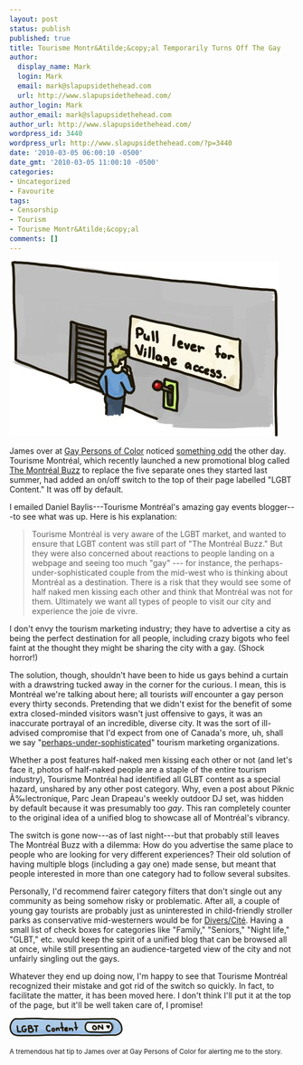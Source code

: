 ```yaml
---
layout: post
status: publish
published: true
title: Tourisme Montr&Atilde;&copy;al Temporarily Turns Off The Gay
author:
  display_name: Mark
  login: Mark
  email: mark@slapupsidethehead.com
  url: http://www.slapupsidethehead.com/
author_login: Mark
author_email: mark@slapupsidethehead.com
author_url: http://www.slapupsidethehead.com/
wordpress_id: 3440
wordpress_url: http://www.slapupsidethehead.com/?p=3440
date: '2010-03-05 06:00:10 -0500'
date_gmt: '2010-03-05 11:00:10 -0500'
categories:
- Uncategorized
- Favourite
tags:
- Censorship
- Tourism
- Tourisme Montr&Atilde;&copy;al
comments: []
---
```

![](/wp-content/media/2010/03/gay-switch.jpg "Rural towns would have one of these, if they had a gay village.")

James over at [Gay Persons of Color](http://gay-persons-of-color.blogspot.com/ "Another awesome Montréal gay blog") noticed [something odd](http://gay-persons-of-color.blogspot.com/2010/03/tourism-blog-montreal-buzz-turns-off.html "Something very odd indeed") the other day. Tourisme Montréal, which recently launched a new promotional blog called [The Montréal Buzz](http://www.tourisme-montreal.org/blog/ "It's actually pretty great, despite...") to replace the five separate ones they started last summer, had added an on/off switch to the top of their page labelled "LGBT Content." It was off by default.

I emailed Daniel Baylis---Tourisme Montréal's amazing gay events blogger---to see what was up. Here is his explanation:

> Tourisme Montréal is very aware of the LGBT market, and wanted to ensure that LGBT content was still part of "The Montréal Buzz." But they were also concerned about reactions to people landing on a webpage and seeing too much "gay" --- for instance, the perhaps-under-sophisticated couple from the mid-west who is thinking about Montréal as a destination. There is a risk that they would see some of half naked men kissing each other and think that Montréal was not for them. Ultimately we want all types of people to visit our city and experience the joie de vivre.

I don't envy the tourism marketing industry; they have to advertise a city as being the perfect destination for all people, including crazy bigots who feel faint at the thought they might be sharing the city with a gay. (Shock horror!)

The solution, though, shouldn't have been to hide us gays behind a curtain with a drawstring tucked away in the corner for the curious. I mean, this is Montréal we're talking about here; all tourists _will_ encounter a gay person every thirty seconds. Pretending that we didn't exist for the benefit of some extra closed-minded visitors wasn't just offensive to gays, it was an inaccurate portrayal of an incredible, diverse city. It was the sort of ill-advised compromise that I'd expect from one of Canada's more, uh, shall we say "[perhaps-under-sophisticated](http://www.slapupsidethehead.com/2010/01/calgary-stampede-puts-out-homophobic-survey/ "Like, oh, say...")" tourism marketing organizations.

Whether a post features half-naked men kissing each other or not (and let's face it, photos of half-naked people are a staple of the entire tourism industry), Tourisme Montréal had identified all GLBT content as a special hazard, unshared by any other post category. Why, even a post about Piknic Ã‰lectronique, Parc Jean Drapeau's weekly outdoor DJ set, was hidden by default because it was presumably too _gay_. This ran completely counter to the original idea of a unified blog to showcase all of Montréal's vibrancy.

The switch is gone now---as of last night---but that probably still leaves The Montréal Buzz with a dilemma: How do you advertise the same place to people who are looking for very different experiences? Their old solution of having multiple blogs (including a gay one) made sense, but meant that people interested in more than one category had to follow several subsites.

Personally, I'd recommend fairer category filters that don't single out any community as being somehow risky or problematic. After all, a couple of young gay tourists are probably just as uninterested in child-friendly stroller parks as conservative mid-westerners would be for [Divers/Cité](http://www.diverscite.org/ "Montréal's annual gay festival!"). Having a small list of check boxes for categories like "Family," "Seniors," "Night life," "GLBT," etc. would keep the spirit of a unified blog that can be browsed all at once, while still presenting an audience-targeted view of the city and not unfairly singling out the gays.

Whatever they end up doing now, I'm happy to see that Tourisme Montréal recognized their mistake and got rid of the switch so quickly. In fact, to facilitate the matter, it has been moved here. I don't think I'll put it at the top of the page, but it'll be well taken care of, I promise!

[![Gay toggle button](/wp-content/media/2010/03/slap-gay-off-switch.png "Click to turn off gay content.")](/wp-content/media/2010/03/lgbt-off.html "Click to turn off gay content.")

<small>A tremendous hat tip to James over at Gay Persons of Color for alerting me to the story.<br>
</small>

